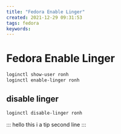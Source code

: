 ```yaml
---
title: "Fedora Enable Linger"
created: 2021-12-29 09:31:53
tags: fedora
keywords:
---
```


# Fedora Enable Linger

```bash
loginctl show-user ronh
loginctl enable-linger ronh
```

## disable linger

```bash
loginctl disable-linger ronh
```

::: hello
this i a tip
second line
:::
